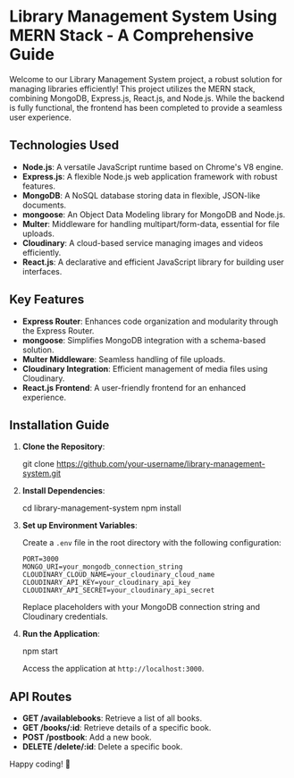 # Library Management System Using MERN Stack - A Comprehensive Guide

Welcome to our Library Management System project, a robust solution for managing libraries efficiently! This project utilizes the MERN stack, combining MongoDB, Express.js, React.js, and Node.js. While the backend is fully functional, the frontend has been completed to provide a seamless user experience.

## Technologies Used

- **Node.js**: A versatile JavaScript runtime based on Chrome's V8 engine.
- **Express.js**: A flexible Node.js web application framework with robust features.
- **MongoDB**: A NoSQL database storing data in flexible, JSON-like documents.
- **mongoose**: An Object Data Modeling library for MongoDB and Node.js.
- **Multer**: Middleware for handling multipart/form-data, essential for file uploads.
- **Cloudinary**: A cloud-based service managing images and videos efficiently.
- **React.js**: A declarative and efficient JavaScript library for building user interfaces.

## Key Features

- **Express Router**: Enhances code organization and modularity through the Express Router.
- **mongoose**: Simplifies MongoDB integration with a schema-based solution.
- **Multer Middleware**: Seamless handling of file uploads.
- **Cloudinary Integration**: Efficient management of media files using Cloudinary.
- **React.js Frontend**: A user-friendly frontend for an enhanced experience.

## Installation Guide

1. **Clone the Repository**:

  
   git clone https://github.com/your-username/library-management-system.git


2. **Install Dependencies**:

 
   cd library-management-system
   npm install
 

3. **Set up Environment Variables**:

   Create a `.env` file in the root directory with the following configuration:

   ```env
   PORT=3000
   MONGO_URI=your_mongodb_connection_string
   CLOUDINARY_CLOUD_NAME=your_cloudinary_cloud_name
   CLOUDINARY_API_KEY=your_cloudinary_api_key
   CLOUDINARY_API_SECRET=your_cloudinary_api_secret
   ```

   Replace placeholders with your MongoDB connection string and Cloudinary credentials.

4. **Run the Application**:


   npm start


   Access the application at `http://localhost:3000`.

## API Routes

- **GET /availablebooks**: Retrieve a list of all books.
- **GET /books/:id**: Retrieve details of a specific book.
- **POST /postbook**: Add a new book.
- **DELETE /delete/:id**: Delete a specific book.

Happy coding! 🚀



